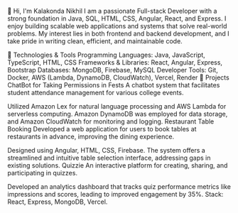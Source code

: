 👋 Hi, I'm Kalakonda Nikhil
I am a passionate Full-stack Developer with a strong foundation in Java, SQL, HTML, CSS, Angular, React, and Express. I enjoy building scalable web applications and systems that solve real-world problems. My interest lies in both frontend and backend development, and I take pride in writing clean, efficient, and maintainable code.

🔧 Technologies & Tools
Programming Languages:
Java, JavaScript, TypeScript, HTML, CSS
Frameworks & Libraries:
React, Angular, Express, Bootstrap
Databases:
MongoDB, Firebase, MySQL
Developer Tools:
Git, Docker, AWS (Lambda, DynamoDB, CloudWatch), Vercel, Render
💼 Projects
ChatBot for Taking Permissions in Fests
A chatbot system that facilitates student attendance management for various college events.

Utilized Amazon Lex for natural language processing and AWS Lambda for serverless computing.
Amazon DynamoDB was employed for data storage, and Amazon CloudWatch for monitoring and logging.
Restaurant Table Booking
Developed a web application for users to book tables at restaurants in advance, improving the dining experience.

Designed using Angular, HTML, CSS, Firebase.
The system offers a streamlined and intuitive table selection interface, addressing gaps in existing solutions.
Quizzie
An interactive platform for creating, sharing, and participating in quizzes.

Developed an analytics dashboard that tracks quiz performance metrics like impressions and scores, leading to improved engagement by 35%.
Stack: React, Express, MongoDB, Vercel.
